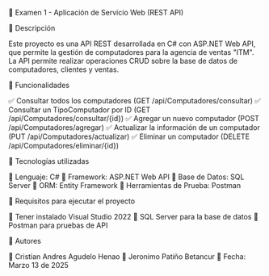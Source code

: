 📌 Examen 1 - Aplicación de Servicio Web (REST API)

📌 Descripción

Este proyecto es una API REST desarrollada en C# con ASP.NET Web API, que permite la gestión de computadores para la agencia de ventas "ITM". La API permite realizar operaciones CRUD sobre la base de datos de computadores, clientes y ventas.

📌 Funcionalidades

✅ Consultar todos los computadores (GET /api/Computadores/consultar)
✅ Consultar un TipoComputador por ID (GET /api/Computadores/consultar/{id})
✅ Agregar un nuevo computador (POST /api/Computadores/agregar)
✅ Actualizar la información de un computador (PUT /api/Computadores/actualizar)
✅ Eliminar un computador (DELETE /api/Computadores/eliminar/{id})

📌 Tecnologías utilizadas

🔹 Lenguaje: C#
🔹 Framework: ASP.NET Web API
🔹 Base de Datos: SQL Server
🔹 ORM: Entity Framework
🔹 Herramientas de Prueba: Postman

📌 Requisitos para ejecutar el proyecto

🔹 Tener instalado Visual Studio 2022
🔹 SQL Server para la base de datos
🔹 Postman para pruebas de API

📌 Autores

👤 Cristian Andres Agudelo Henao
👤 Jeronimo Patiño Betancur
📅 Fecha: Marzo 13 de 2025
